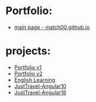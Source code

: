 <!--
# Hi there 👋
<p align="center">
  <img width="70%" src='https://github-readme-stats.vercel.app/api?username=matCh00&show_icons=true&theme=react'/>
  <img width="70%" src='https://github-readme-stats.vercel.app/api/top-langs/?username=matCh00&layout=compact&theme=react'/>
</p>
-->

# Portfolio:
- [main page - match00.github.io](https://match00.github.io/)

# projects:
- [Portfolio v1](https://github.com/matCh00/Portfolio_v1/)
- [Portfolio v2](https://github.com/matCh00/Portfolio_v2/)
- [English Learning](https://github.com/matCh00/EnglishLearning/)
- [JustTravel-Angular10](https://github.com/matCh00/JustTravel-Angular10/)
- [JustTravel-Angular18](https://github.com/matCh00/JustTravel-Angular18/)

<!--
Here are some ideas to get you started:

- 🔭 I’m currently working on ...
- 🌱 I’m currently learning ...
- 👯 I’m looking to collaborate on ...
- 🤔 I’m looking for help with ...
- 💬 Ask me about ...
- 📫 How to reach me: ...
- 😄 Pronouns: ...
- ⚡ Fun fact: ...
-->

